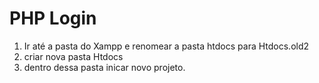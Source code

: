# PHP Login

1) Ir até a pasta do Xampp e renomear a pasta htdocs para Htdocs.old2
2) criar nova pasta Htdocs
3) dentro dessa pasta inicar novo projeto. 


